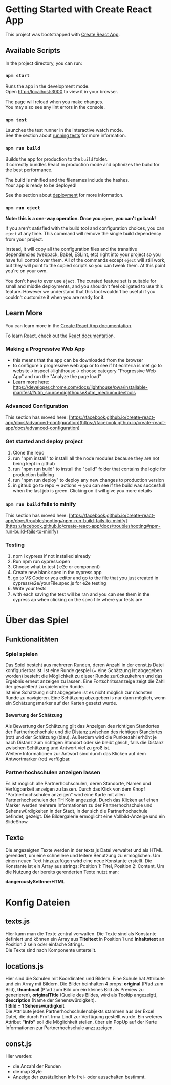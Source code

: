 # Getting Started with Create React App

This project was bootstrapped with [Create React App](https://github.com/facebook/create-react-app).

## Available Scripts

In the project directory, you can run:

### `npm start`

Runs the app in the development mode.\
Open [http://localhost:3000](http://localhost:3000) to view it in your browser.

The page will reload when you make changes.\
You may also see any lint errors in the console.

### `npm test`

Launches the test runner in the interactive watch mode.\
See the section about [running tests](https://facebook.github.io/create-react-app/docs/running-tests) for more information.

### `npm run build`

Builds the app for production to the `build` folder.\
It correctly bundles React in production mode and optimizes the build for the best performance.

The build is minified and the filenames include the hashes.\
Your app is ready to be deployed!

See the section about [deployment](https://facebook.github.io/create-react-app/docs/deployment) for more information.

### `npm run eject`

**Note: this is a one-way operation. Once you `eject`, you can't go back!**

If you aren't satisfied with the build tool and configuration choices, you can `eject` at any time. This command will remove the single build dependency from your project.

Instead, it will copy all the configuration files and the transitive dependencies (webpack, Babel, ESLint, etc) right into your project so you have full control over them. All of the commands except `eject` will still work, but they will point to the copied scripts so you can tweak them. At this point you're on your own.

You don't have to ever use `eject`. The curated feature set is suitable for small and middle deployments, and you shouldn't feel obligated to use this feature. However we understand that this tool wouldn't be useful if you couldn't customize it when you are ready for it.

## Learn More

You can learn more in the [Create React App documentation](https://facebook.github.io/create-react-app/docs/getting-started).

To learn React, check out the [React documentation](https://reactjs.org/).

### Making a Progressive Web App
- this means that the app can be downloaded from the browser
- to configure a progressive web app or to see if ht ecriteria is met go to website->inspect->lighthouse-> choose category "Progressive Web App" and run the "Analyze the page load"
- Learn more here: https://developer.chrome.com/docs/lighthouse/pwa/installable-manifest/?utm_source=lighthouse&utm_medium=devtools

### Advanced Configuration

This section has moved here: [https://facebook.github.io/create-react-app/docs/advanced-configuration](https://facebook.github.io/create-react-app/docs/advanced-configuration)

### Get started and deploy project

1. Clone the repo
2. run "npm install" to installl all the node modules because they are not being kept in github
3. run "npm run build" to install the "build" folder that contains the logic for production building
4. run "npm run deploy" to deploy any new changes to production version
5. in github go to repo -> actions -> you can see if the build was succesfull when the last job is green. Clicking on it will give you more details

### `npm run build` fails to minify

This section has moved here: [https://facebook.github.io/create-react-app/docs/troubleshooting#npm-run-build-fails-to-minify](https://facebook.github.io/create-react-app/docs/troubleshooting#npm-run-build-fails-to-minify)

### Testing
1. npm i cypress if not installed already
2. Run npm run cypress:open
3. Choose what to test ( e2e or component)
4. Create new blank spec in the cypress app
5. go to VS Code or you editor and go to the file that you just created in cypress/e2e/yourFile.spec.js for e2e testing
6. Write your tests
7. with each saving the test will be ran and you can see them in the cypress ap when clicking on the spec file where yur tests are

# Über das Spiel
## Funktionalitäten
### Spiel spielen
Das Spiel besteht aus mehreren Runden, deren Anzahl in der const.js Datei konfigurierbar ist. Ist eine Runde gespiel (= eine Schätzung ist abgegeben worden) besteht die Möglichkeit zu dieser Runde zurückzukehren und das Ergebnis erneut anzeigen zu lassen. Eine Fortschritssanzeige zeigt die Zahl der gespielten/ zu spielenden Runde.\
Ist eine Schätzung nicht abgegeben ist es nicht möglich zur nächsten Runde zu navigieren. Eine Schätzung abzugeben is nur dann möglich, wenn ein Schätzungsmarker auf der Karten gesetzt wurde.
#### Bewertung der Schätzung
Als Bewertung der Schätzung gilt das Anzeigen des richtigen Standortes der Partnerhochschule und die Distanz zwischen des richtigen Standortes (rot) und der Schätzung (blau). Außerdem wird die Punktezahl erhöht je nach Distanz zum richtigen Standort oder sie bleibt gleich, falls die Distanz zwischen Schätzung und Antwort viel zu groß ist.\
Weitere Informationen zur Antwort sind durch das Klicken auf dem Antwortmarker (rot) verfügbar.

### Partnerhochschulen anzeigen lassen
Es ist möglich alle Partnerhochschulen, deren Standorte, Namen und Verfügbarkeit anzeigen zu lassen. Durch das Klick von dem Knopf "Partnerhochschulen anzeigen" wird eine Karte mit allen Partnerhochschulen der TH Köln angezeigt. Durch das Klicken auf einen Marker werden mehrere Informationen zu der Partnerhochschule und Sehenswürdigkeiten in der Stadt, in der sich die Partnerhochschule befindet, gezeigt. Die Bildergalerie ermöglicht eine Vollbild-Anzeige und ein SlideShow.

## Texte
Die angezeigten Texte werden in der texts.js Datei verwaltet und als HTML gerendert, um eine schnellere und leitere Benutzung zu ermöglichen. 
Um einen neuen Text hinzuzufügen wird eine neue Konstante erstellt. Die Konstante ist ein Array aus strings: Position 1: Titel, Position 2: Content. Um die Nutzung der bereits gerenderten Texte nutzt man: </br>

<b>dangerouslySetInnerHTML</b>

# Konfig Dateien
## texts.js
Hier kann man die Texte zentral verwalten.
Die Texte sind als Konstante definiert und können ein Array aus <b>Titeltext</b> in Position 1 und <b>Inhaltstext</b> an Position 2 sein oder einfache Strings. </br>
Die Texte sind nach Komponente unterteilt.

## locations.js
Hier sind die Schulen mit Koordinaten und Bildern.
Eine Schule hat Attribute und ein Array mit Bildern. Die Bilder beinhalten 4 props: <b>original</b> (Pfad zum Bild), <b>thumbnail</b> (Pfad zum Bild um ein kleines Bild als Preview zu generieren), <b>originalTitle</b> (Quelle des Bildes, wird als Tooltip angezeigt), <b>description</b> (Name der Sehenswürdigkeit).
</br>
<b>1 Bild = 1 Sehenswürdigkeit </b> \
Die Attribute jedes Partnerhochschulenobjekts stammen aus der Excel Datei, die durch Prof. Irma Lindt zur Verfügung gestellt wurde. Ein weteres Attribut <b>"info"</b> soll die Möglichkeit stellen, über ein PopUp auf der Karte Informationen zur Partnerhochschule anzzuzeigen.

## const.js
Hier werden:
- die Anzahl der Runden
- die map Style
- Anzeige der zusätzlichen Info frei- oder ausschalten
bestimmt.
